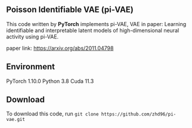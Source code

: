 ## Poisson Identifiable VAE (pi-VAE)

This code written by **PyTorch** implements pi-VAE, VAE in paper: Learning identifiable and interpretable latent models of high-dimensional neural activity using pi-VAE.

paper link: https://arxiv.org/abs/2011.04798

## Environment

PyTorch  1.10.0
Python  3.8
Cuda  11.3

## Download
To download this code, run `git clone https://github.com/zhd96/pi-vae.git`


